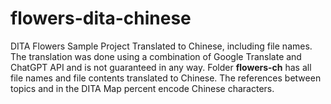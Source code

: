 # flowers-dita-chinese
DITA Flowers Sample Project Translated to Chinese, including file names.
The translation was done using a combination of Google Translate and ChatGPT API and is not guaranteed in any way.
Folder **flowers-ch** has all file names and file contents translated to Chinese. The references between topics and in the DITA Map percent encode Chinese characters.


